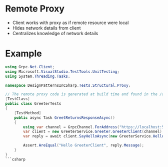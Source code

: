 # Remote Proxy

- Client works with proxy as if remote resource were local
- Hides network details from client
- Centralizes knowledge of network details


# Example

```csharp
using Grpc.Net.Client;
using Microsoft.VisualStudio.TestTools.UnitTesting;
using System.Threading.Tasks;

namespace DesignPatternsInCSharp.Tests.Structural.Proxy;

// The remote proxy code is generated at build time and found in the /obj/Debug folder
[TestClass]
public class GreeterTests
{
    [TestMethod]
    public async Task GreetReturnsResponseAsync()
    {
        using var channel = GrpcChannel.ForAddress("https://localhost:5001");
        var client = new GreeterService.Greeter.GreeterClient(channel);
        var reply = await client.SayHelloAsync(new GreeterService.HelloRequest { Name = "GreeterClient" });

        Assert.AreEqual("Hello GreeterClient", reply.Message);
    }
}
```csharp
